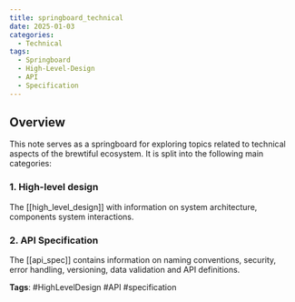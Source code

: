 ```yaml
---
title: springboard_technical
date: 2025-01-03
categories:
  - Technical 
tags:
  - Springboard
  - High-Level-Design
  - API
  - Specification
---
```


## Overview

This note serves as a springboard for exploring topics related to technical aspects of the brewtiful ecosystem.
It is split into the following main categories:

### 1. High-level design

The [[high_level_design]] with information on system architecture, components system interactions.

### 2. API Specification

The [[api_spec]] contains information on naming conventions, security, error handling, versioning, data validation and API definitions. 

**Tags**: #HighLevelDesign #API #specification  
